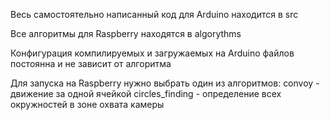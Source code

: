 Весь самостоятельно написанный код для Arduino находится в src

Все алгоритмы для Raspberry находятся в algorythms

Конфигурация компилируемых и загружаемых на Arduino файлов постоянна и не зависит от алгоритма

Для запуска на Raspberry нужно выбрать один из алгоритмов:
convoy - движение за одной ячейкой
circles_finding - определение всех окружностей в зоне охвата камеры
